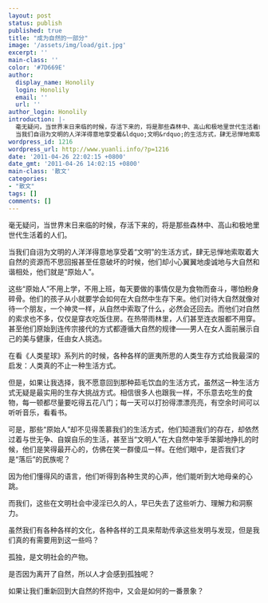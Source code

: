 ```yaml
---
layout: post
status: publish
published: true
title: "成为自然的一部分"
image: '/assets/img/load/git.jpg'
excerpt: ''
main-class: ''
color: '#7D669E'
author:
  display_name: Honolily
  login: Honolily
  email: ''
  url: ''
author_login: Honolily
introduction: |-
  毫无疑问，当世界末日来临的时候，存活下来的，将是那些森林中、高山和极地里世代生活着的人们。
  当我们自诩为文明的人洋洋得意地享受着&ldquo;文明&rdquo;的生活方式，肆无忌惮地索取着大自然的资源而不思回报甚至任意破坏的时候，他们却小心翼翼地虔诚地与大自然和谐相处，他们就是&ldquo;原始人&rdquo;。
wordpress_id: 1216
wordpress_url: http://www.yuanli.info/?p=1216
date: '2011-04-26 22:02:15 +0800'
date_gmt: '2011-04-26 14:02:15 +0800'
main-class: '散文'
categories:
- "散文"
tags: []
comments: []
---
```

毫无疑问，当世界末日来临的时候，存活下来的，将是那些森林中、高山和极地里世代生活着的人们。

当我们自诩为文明的人洋洋得意地享受着&ldquo;文明&rdquo;的生活方式，肆无忌惮地索取着大自然的资源而不思回报甚至任意破坏的时候，他们却小心翼翼地虔诚地与大自然和谐相处，他们就是&ldquo;原始人&rdquo;。

这些&ldquo;原始人&rdquo;不用上学，不用上班，每天要做的事情仅是为食物而奋斗，哪怕粉身碎骨。他们的孩子从小就要学会如何在大自然中生存下来。他们对待大自然就像对待一个朋友，一个神灵一样，从自然中索取了什么，必然会还回去。而他们对自然的索求也不多，仅仅是穿衣吃饭住房。在热带雨林里，人们甚至连衣服都不用穿。甚至他们原始到连传宗接代的方式都遵循大自然的规律&mdash;&mdash;男人在女人面前展示自己的美与健康，任由女人挑选。

在看《人类星球》系列片的时候，各种各样的匪夷所思的人类生存方式给我最深的启发：人类真的不止一种生活方式。

但是，如果让我选择，我不愿意回到那种茹毛饮血的生活方式，虽然这一种生活方式无疑是最实用的生存大挑战方式。相信很多人也跟我一样，不乐意去吃生的食物，每一顿都尽量要吃得五花八门；每一天可以打扮得漂漂亮亮，有空余时间可以听听音乐，看看书。

可是，那些&ldquo;原始人&rdquo;却不见得羡慕我们的生活方式，他们知道我们的存在，却依然过着与世无争、自娱自乐的生活，甚至当&ldquo;文明人&rdquo;在大自然中笨手笨脚地挣扎的时候，他们是笑得最开心的，仿佛在笑一群傻瓜一样。在他们眼中，是否我们才是&ldquo;落后&rdquo;的民族呢？

因为他们懂得风的语言，他们听得到各种生灵的心声，他们能听到大地母亲的心跳。

而我们，这些在文明社会中浸淫已久的人，早已失去了这些听力、理解力和洞察力。

虽然我们有各种各样的文化，各种各样的工具来帮助传承这些发明与发现，但是我们真的有需要用到这一些吗？

孤独，是文明社会的产物。

是否因为离开了自然，所以人才会感到孤独呢？

如果让我们重新回到大自然的怀抱中，又会是如何的一番景象？

